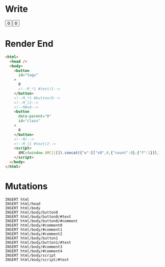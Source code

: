 # Write
  <button id=tags>0<!--M_*1 #text/1--></button><!--M_*1 #button/0--><!--M_[2--><!--M#s0--><button id=class data-parent=0>0</button><!--M/--><!--M_]1 #text/2--><script>$MC=(window.$MC||[]).concat({"w":[["s0",0,{"count":0},{"f":1}]],"t":["__tests__/components/class-counter.marko"]});WALKER_RUNTIME("M")("_");M._.r=[_=>(_.b={1:{count:0,"#text/2!":_.a={m5c:"s0"},"#text/2(":_._.$compat_renderer(_._["__tests__/components/class-counter.marko"])},2:_.a}),2,"$compat_setScope",1,"__tests__/template.marko_0_count"];M._.w()</script>

# Render End
```html
<html>
  <head />
  <body>
    <button
      id="tags"
    >
      0
      <!--M_*1 #text/1-->
    </button>
    <!--M_*1 #button/0-->
    <!--M_[2-->
    <!--M#s0-->
    <button
      data-parent="0"
      id="class"
    >
      0
    </button>
    <!--M/-->
    <!--M_]1 #text/2-->
    <script>
      $MC=(window.$MC||[]).concat({"w":[["s0",0,{"count":0},{"f":1}]],"t":["__tests__/components/class-counter.marko"]});WALKER_RUNTIME("M")("_");M._.r=[_=&gt;(_.b={1:{count:0,"#text/2!":_.a={m5c:"s0"},"#text/2(":_._.$compat_renderer(_._["__tests__/components/class-counter.marko"])},2:_.a}),2,"$compat_setScope",1,"__tests__/template.marko_0_count"];M._.w()
    </script>
  </body>
</html>
```

# Mutations
```
INSERT html
INSERT html/head
INSERT html/body
INSERT html/body/button0
INSERT html/body/button0/#text
INSERT html/body/button0/#comment
INSERT html/body/#comment0
INSERT html/body/#comment1
INSERT html/body/#comment2
INSERT html/body/button1
INSERT html/body/button1/#text
INSERT html/body/#comment3
INSERT html/body/#comment4
INSERT html/body/script
INSERT html/body/script/#text
```